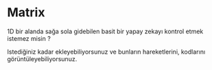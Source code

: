 # Matrix
<p>1D bir alanda sağa sola gidebilen basit bir yapay zekayı kontrol etmek istemez misin ?</p>
<p>Istediğiniz kadar ekleyebiliyorsunuz ve bunların hareketlerini, kodlarını görüntüleyebiliyorsunuz.</p>
